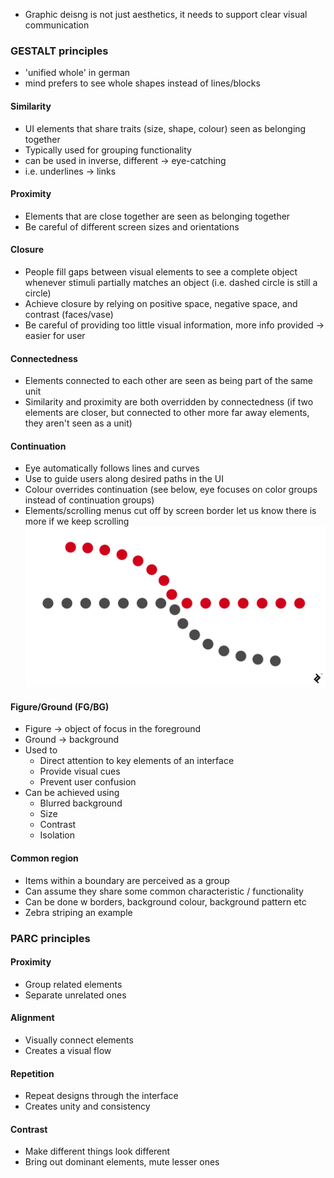 - Graphic deisng is not just aesthetics, it needs to support clear visual communication

### GESTALT principles
- 'unified whole' in german
- mind prefers to see whole shapes instead of lines/blocks
#### Similarity
- UI elements that share traits (size, shape, colour) seen as belonging together
- Typically used for grouping functionality
- can be used in inverse, different -> eye-catching
- i.e. underlines -> links
#### Proximity
- Elements that are close together are seen as belonging together
- Be careful of different screen sizes and orientations
#### Closure
- People fill gaps between visual elements to see a complete object whenever stimuli partially matches an object (i.e. dashed circle is still a circle)
- Achieve closure by relying on positive space, negative space, and contrast (faces/vase)
- Be careful of providing too little visual information, more info provided -> easier for user
#### Connectedness
- Elements connected to each other are seen as being part of the same unit
- Similarity and proximity are both overridden by connectedness (if two elements are closer, but connected to other more far away elements, they aren't seen as a unit)
#### Continuation
- Eye automatically follows lines and curves
- Use to guide users along desired paths in the UI
- Colour overrides continuation (see below, eye focuses on color groups instead of continuation groups)
- Elements/scrolling menus cut off by screen border let us know there is more if we keep scrolling
![](images/Pasted%20image%2020241030143654.png)
#### Figure/Ground (FG/BG)
- Figure -> object of focus in the foreground
- Ground -> background
- Used to
	- Direct attention to key elements of an interface
	- Provide visual cues
	- Prevent user confusion
- Can be achieved using
	- Blurred background
	- Size
	- Contrast
	- Isolation

#### Common region
- Items within a boundary are perceived as a group
- Can assume they share some common characteristic / functionality
- Can be done w borders, background colour, background pattern etc
- Zebra striping an example

### PARC principles
#### Proximity
- Group related elements
- Separate unrelated ones
#### Alignment
- Visually connect elements
- Creates a visual flow
#### Repetition
- Repeat designs through the interface
- Creates unity and consistency
#### Contrast
- Make different things look different
- Bring out dominant elements, mute lesser ones